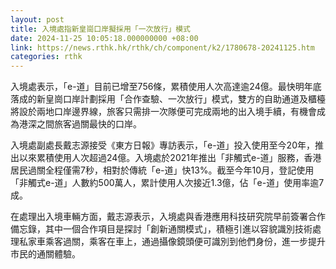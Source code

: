 ```yaml
---
layout: post
title: 入境處指新皇崗口岸擬採用「一次放行」模式
date: 2024-11-25 10:05:18.000000000 +08:00
link: https://news.rthk.hk/rthk/ch/component/k2/1780678-20241125.htm
categories: rthk
---
```


入境處表示，「e-道」目前已增至756條，累積使用人次高達逾24億。最快明年底落成的新皇崗口岸計劃採用「合作查驗、一次放行」模式，雙方的自助通道及櫃檯將設於兩地口岸邊界線，旅客只需排一次隊便可完成兩地的出入境手續，有機會成為港深之間旅客過關最快的口岸。

入境處副處長戴志源接受《東方日報》專訪表示，「e-道」投入使用至今20年，推出以來累積使用人次超過24億。入境處於2021年推出「非觸式e-道」服務，香港居民過關全程僅需7秒，相對於傳統「e-道」快13%。截至今年10月，登記使用「非觸式e-道」人數約500萬人，累計使用人次接近1.3億，佔「e-道」使用率逾7成。

在處理出入境車輛方面，戴志源表示，入境處與香港應用科技研究院早前簽署合作備忘錄，其中一個合作項目是探討「創新通關模式」，積極引進以容貌識別技術處理私家車乘客過關，乘客在車上，通過攝像鏡頭便可識別到他們身份，進一步提升市民的通關體驗。
